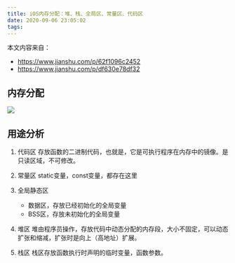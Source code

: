 ```yaml
---
title: iOS内存分配：堆、栈、全局区、常量区、代码区
date: 2020-09-06 23:05:02
tags:
---
```


本文内容来自：
* https://www.jianshu.com/p/62f1096c2452
* https://www.jianshu.com/p/df630e78df32
    


## 内存分配

![](https://mweb-image-1259394369.cos.ap-guangzhou.myqcloud.com/2020/09/06/15994047841974.jpg)

## 用途分析

1. 代码区
    存放函数的二进制代码，也就是，它是可执行程序在内存中的镜像。是只读区域，不可修改。
    
2. 常量区
    static变量，const变量，都存在这里  

3. 全局静态区
    * 数据区，存放已经初始化的全局变量
    * BSS区，存放未初始化的全局变量

4. 堆区
    堆由程序员操作，存放代码中动态分配的内存段，大小不固定，可以动态扩张和缩减，扩张时是向上（高地址）扩展。
    
5. 栈区
    栈区存放函数执行时声明的临时变量，函数参数。
    


